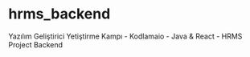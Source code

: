 # hrms_backend
Yazılım Geliştirici Yetiştirme Kampı - Kodlamaio - Java &amp; React - HRMS Project Backend

